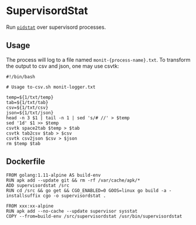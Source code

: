 # SupervisordStat

Run [`pidstat`](http://sebastien.godard.pagesperso-orange.fr/man_pidstat.html) over supervisord processes. 

## Usage

The process will log to a file named `monit-{process-name}.txt`. To transform the output to csv and json, one may use csvtk:

```
#!/bin/bash

# Usage to-csv.sh monit-logger.txt

temp=${1/txt/temp}
tab=${1/txt/tab}
csv=${1/txt/csv}
json=${1/txt/json}
head -n 3 $1 | tail -n 1 | sed 's/# //' > $temp
sed '1d' $1 >> $temp
csvtk space2tab $temp > $tab
csvtk tab2csv $tab > $csv
csvtk csv2json $csv > $json
rm $temp $tab
```

## Dockerfile

```
FROM golang:1.11-alpine AS build-env
RUN apk add --update git && rm -rf /var/cache/apk/*
ADD supervisordstat /src
RUN cd /src && go get && CGO_ENABLED=0 GOOS=linux go build -a -installsuffix cgo -o supervisordstat .

FROM xxx:xx-alpine
RUN apk add --no-cache --update supervisor sysstat
COPY --from=build-env /src/supervisordstat /usr/bin/supervisordstat
```
